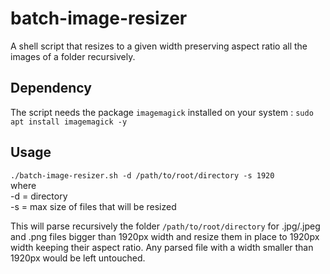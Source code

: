# batch-image-resizer
A shell script that resizes to a given width preserving aspect ratio all the images of a folder recursively.

## Dependency
The script needs the package ```imagemagick``` installed on your system :
```sudo apt install imagemagick -y```

## Usage

```./batch-image-resizer.sh -d /path/to/root/directory -s 1920```  
where  
-d = directory  
-s = max size of files that will be resized  

This will parse recursively the folder ```/path/to/root/directory``` for .jpg/.jpeg and .png files bigger than 1920px width and resize them in place to 1920px width keeping their aspect ratio. Any parsed file with a width smaller than 1920px would be left untouched.
